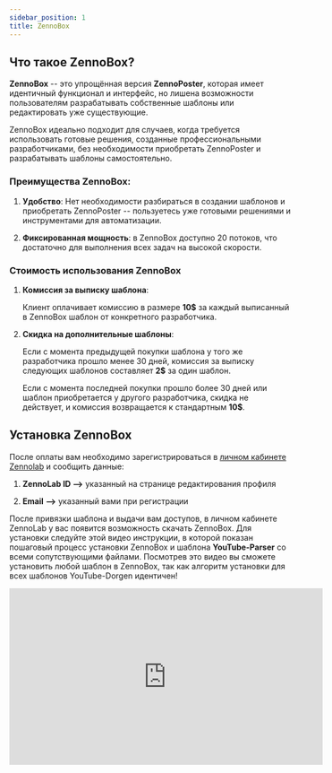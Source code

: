```yaml
---
sidebar_position: 1
title: ZennoBox
---
```


## Что такое ZennoBox?

**ZennoBox** -- это упрощённая версия **ZennoPoster**, которая имеет идентичный функционал и интерфейс, но лишена возможности пользователям разрабатывать собственные шаблоны или редактировать уже существующие.

ZennoBox идеально подходит для случаев, когда требуется использовать готовые решения, созданные профессиональными разработчиками, без необходимости приобретать ZennoPoster и разрабатывать шаблоны самостоятельно.

### Преимущества ZennoBox:

1. **Удобство**: Нет необходимости разбираться в создании шаблонов и приобретать ZennoPoster --  пользуетесь уже готовыми решениями и инструментами для автоматизации.

2. **Фиксированная мощность**: в ZennoBox доступно 20 потоков, что достаточно для выполнения всех задач на высокой скорости.

### Стоимость использования ZennoBox

1. **Комиссия за выписку шаблона**:

   Клиент оплачивает комиссию в размере **10$** за каждый выписанный в ZennoBox шаблон от конкретного разработчика.

2. **Скидка на дополнительные шаблоны**:

   Если с момента предыдущей покупки шаблона у того же разработчика прошло менее 30 дней, комиссия за выписку следующих шаблонов составляет **2$** за один шаблон.

   Если с момента последней покупки прошло более 30 дней или шаблон приобретается у другого разработчика, скидка не действует, и комиссия возвращается к стандартным **10$**.

## Установка ZennoBox

После оплаты вам необходимо зарегистрироваться в [личном кабинете Zennolab](https://userarea.zennolab.com/lk/login.aspx) и сообщить данные:

1. **ZennoLab ID -->** указанный на странице редактирования профиля

2. **Email** **-->** указанный вами при регистрации

После привязки шаблона и выдачи вам доступов, в личном кабинете ZennoLab у вас появится возможность скачать ZennoBox. Для установки следуйте этой видео инструкции, в которой показан пошаговый процесс установки ZennoBox и шаблона **YouTube-Parser** со всеми сопутствующими файлами. Посмотрев это видео вы сможете установить любой шаблон в ZennoBox, так как алгоритм установки для всех шаблонов YouTube-Dorgen идентичен!

<iframe width="560" height="315" src="https://www.youtube.com/embed/To7XvGZjkl4" title="YouTube video player" frameborder="0" allow="accelerometer; autoplay; clipboard-write; encrypted-media; gyroscope; picture-in-picture" allowfullscreen></iframe>
